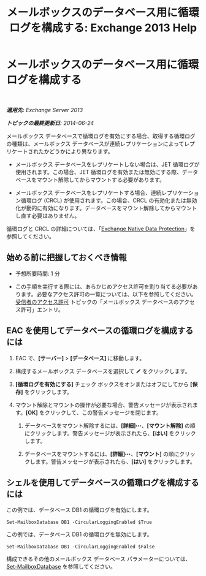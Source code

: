 ﻿---
title: 'メールボックスのデータベース用に循環ログを構成する: Exchange 2013 Help'
TOCTitle: メールボックスのデータベース用に循環ログを構成する
ms:assetid: 29cbd7cd-382b-4e0d-8368-2e49e75df2fc
ms:mtpsurl: https://technet.microsoft.com/ja-jp/library/Dn756374(v=EXCHG.150)
ms:contentKeyID: 62524852
ms.date: 04/24/2018
mtps_version: v=EXCHG.150
ms.translationtype: HT
---

# メールボックスのデータベース用に循環ログを構成する

 

_**適用先:** Exchange Server 2013_

_**トピックの最終更新日:** 2014-06-24_

メールボックス データベースで循環ログを有効にする場合、取得する循環ログの種類は、メールボックス データベースが連続レプリケーションによってレプリケートされたかどうかにより異なります。

  - メールボックス データベースをレプリケートしない場合は、JET 循環ログが使用されます。この場合、JET 循環ログを有効または無効にする際、データベースをマウント解除してからマウントする必要があります。

  - メールボックス データベースをレプリケートする場合、連続レプリケーション循環ログ (CRCL) が使用されます。この場合、CRCL の有効化または無効化が動的に有効になります。データベースをマウント解除してからマウントし直す必要はありません。

循環ログと CRCL の詳細については、「[Exchange Native Data Protection](backup-restore-and-disaster-recovery-exchange-2013-help.md)」を参照してください。

## 始める前に把握しておくべき情報

  - 予想所要時間: 1 分

  - この手順を実行する際には、あらかじめアクセス許可を割り当てる必要があります。必要なアクセス許可の一覧については、以下を参照してください。[受信者のアクセス許可](recipients-permissions-exchange-2013-help.md) トピックの「メールボックス データベースのアクセス許可」エントリ。

## EAC を使用してデータベースの循環ログを構成するには

1.  EAC で、**\[サーバー\]** \> **\[データベース\]** に移動します。

2.  構成するメールボックス データベースを選択して ![編集アイコン](images/Bb124582.6f53ccb2-1f13-4c02-bea0-30690e6ea71d(EXCHG.150).gif "編集アイコン") をクリックします。

3.  **\[循環ログを有効にする\]** チェック ボックスをオンまたはオフにしてから **\[保存\]** をクリックします。

4.  マウント解除とマウントの操作が必要な場合、警告メッセージが表示されます。**\[OK\]** をクリックして、この警告メッセージを閉じます。
    
    1.  データベースをマウント解除するには、**\[詳細\]**![\[その他のオプション\] アイコン](images/JJ150550.5381819e-3b21-4873-8714-e9b956290b28(EXCHG.150).gif "[その他のオプション] アイコン")、**\[マウント解除\]** の順にクリックします。警告メッセージが表示されたら、**\[はい\]** をクリックします。
    
    2.  データベースをマウントするには、**\[詳細\]**![\[その他のオプション\] アイコン](images/JJ150550.5381819e-3b21-4873-8714-e9b956290b28(EXCHG.150).gif "[その他のオプション] アイコン")、**\[マウント\]** の順にクリックします。警告メッセージが表示されたら、**\[はい\]** をクリックします。

## シェルを使用してデータベースの循環ログを構成するには

この例では、データベース DB1 の循環ログを有効にします。

    Set-MailboxDatabase DB1 -CircularLoggingEnabled $True

この例では、データベース DB1 の循環ログを無効にします。

    Set-MailboxDatabase DB1 -CircularLoggingEnabled $False

構成できるその他のメールボックス データベース パラメーターについては、[Set-MailboxDatabase](https://technet.microsoft.com/ja-jp/library/bb123971\(v=exchg.150\)) を参照してください。


